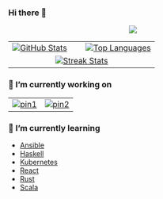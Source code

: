 ### Hi there 👋

<p align="center">
  <a href="https://github.com/tandpfun/skill-icons">
    <img src="https://skillicons.dev/icons?i=docker,py,cpp,java,ocaml,html,ts,mysql,mongodb,vscode,idea,git,linux" />
  </a>
</p>

<table align="center">
  <tr>
    <td width="50%">
      <a href="https://github.com/anuraghazra/github-readme-stats">
        <img src="https://github-readme-stats-arasgungore.vercel.app/api?username=fabaindaiz&hide_rank=true&show_icons=true&hide_border=true&count_private=true&custom_title=Github%20Stats" alt="GitHub Stats" />
      </a>
    </td>
    <td>
      <a href="https://github.com/anuraghazra/github-readme-stats">
        <img src="https://github-readme-stats-arasgungore.vercel.app/api/top-langs/?username=fabaindaiz&hide_border=true&langs_count=8&layout=compact&count_private=true" alt="Top Languages" />
      </a>
    </td>
  </tr>
  <tr>
    <td colspan=2 align="center">
      <a href="https://github.com/DenverCoder1/github-readme-streak-stats">
        <img src="https://github-readme-streak-stats.herokuapp.com?user=fabaindaiz&hide_border=true&background=f6f8fa&currStreakLabel=000000&date_format=j%20M%5B%20Y%5D" alt="Streak Stats" />
      </a>
    </td>
  </tr>
</table>

### 🔭 I’m currently working on

<table align="center">
  <tr>
    <td>
      <a href="https://github.com/fabaindaiz/corewars-compiler">
        <img src="https://github-readme-stats-arasgungore.vercel.app/api/pin/?username=fabaindaiz&repo=corewars-compiler&hide_border=true" alt="pin1" />
      </a>
    </td>
    <td>
      <a href="https://github.com/fabaindaiz/spellsolver">
        <img src="https://github-readme-stats-arasgungore.vercel.app/api/pin/?username=fabaindaiz&repo=spellsolver&hide_border=true" alt="pin2" />
      </a>
    </td>
  </tr>
</table>

### 🌱 I’m currently learning

- [Ansible](https://github.com/ansible/ansible)
- [Haskell](https://www.haskell.org/)
- [Kubernetes](https://github.com/kubernetes/kubernetes)
- [React](https://github.com/facebook/react)
- [Rust](https://github.com/rust-lang/rust)
- [Scala](https://github.com/scala/scala)


<!--
**fabaindaiz/fabaindaiz** is a ✨ _special_ ✨ repository because its `README.md` (this file) appears on your GitHub profile.

Here are some ideas to get you started:

- 👯 I’m looking to collaborate on ...
- 🤔 I’m looking for help with ...
- 💬 Ask me about ...
- 📫 How to reach me: ...
- 😄 Pronouns: ...
- ⚡ Fun fact: ...
-->
